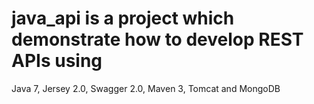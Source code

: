 # java_api is a project which demonstrate how to develop REST APIs using 
 Java 7, Jersey 2.0, Swagger 2.0, Maven 3, Tomcat and MongoDB

